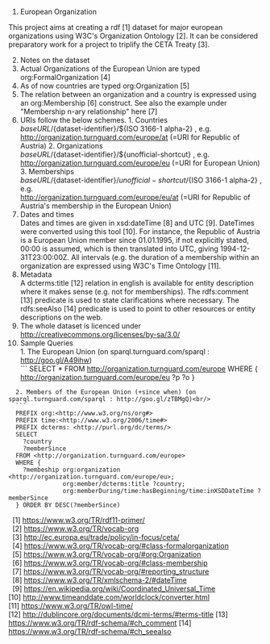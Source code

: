 1. European Organization 

  This project aims at creating a rdf [1] dataset for major european organizations using W3C's Organization Ontology [2].
  It can be considered preparatory work for a project to triplify the CETA Treaty [3].
  
2. Notes on the dataset
  1. Actual Organizations of the European Union are typed org:FormalOrganization [4]
  2. As of now countries are typed org:Organization [5]
  3. The relation between an organization and a country is expressed using an org:Membership [6] construct. See also the example under "Membership n-ary relationship" here [7]
  4. URIs follow the below schemes.
    1. Countries<br/>
    ${baseURL}/${dataset-identifier}/${ISO 3166-1 alpha-2} , e.g.<br/>
    http://organization.turnguard.com/europe/at (=URI for Republic of Austria)
    2. Organizations<br/>
    ${baseURL}/${dataset-identifier}/${unofficial-shortcut} , e.g.<br/>
    http://organization.turnguard.com/europe/eu (=URI for European Union)
    3. Memberships<br/>
    ${baseURL}/${dataset-identifier}/${unofficial-shortcut}/${ISO 3166-1 alpha-2} , e.g.<br/>
    http://organization.turnguard.com/europe/eu/at (=URI for Republic of Austria's membership in the European Union)
  5. Dates and times<br/>
    Dates and times are given in xsd:dateTime [8] and UTC [9]. DateTimes were converted using this tool [10]. For instance, the Republic of Austria is a European Union member since 01.01.1995, if not explicitly stated, 00:00 is assumed, which is then translated into UTC, giving 1994-12-31T23:00:00Z. All intervals (e.g. the duration of a membership within an organization are expressed using W3C's Time Ontology [11].
  6. Metadata<br/>
    A dcterms:title [12] relation in english is available for entity description where it makes sense (e.g. not for memberships). The rdfs:comment [13] predicate is used to state clarifications where necessary. The rdfs:seeAlso [14] predicate is used to point to other resources or entity descriptions on the web.
  7. The whole dataset is licenced under
     http://creativecommons.org/licenses/by-sa/3.0/
  8. Sample Queries<br/>
    1. The European Union (on sparql.turnguard.com/sparql : http://goo.gl/A49ihw)<br/>
    ```
    SELECT * 
      FROM <http://organization.turnguard.com/europe>
      WHERE {
        <http://organization.turnguard.com/europe/eu> ?p ?o
    }
  ```
    2. Members of the European Union (+since when) (on sparql.turnguard.com/sparql : http://goo.gl/zTBMgQ)<br/>
    ```
    PREFIX org:<http://www.w3.org/ns/org#>
    PREFIX time:<http://www.w3.org/2006/time#>
    PREFIX dcterms: <http://purl.org/dc/terms/>
    SELECT
      ?country
      ?memberSince
    FROM <http://organization.turnguard.com/europe>
    WHERE {
      ?membeship org:organization <http://organization.turnguard.com/europe/eu>;
                 org:member/dcterms:title ?country;
                 org:memberDuring/time:hasBeginning/time:inXSDDateTime ?memberSince
    } ORDER BY DESC(?memberSince)
  ```

&nbsp;&nbsp;[1] https://www.w3.org/TR/rdf11-primer/<br/>
&nbsp;&nbsp;[2] https://www.w3.org/TR/vocab-org<br/>
&nbsp;&nbsp;[3] http://ec.europa.eu/trade/policy/in-focus/ceta/<br/>
&nbsp;&nbsp;[4] https://www.w3.org/TR/vocab-org/#class-formalorganization <br/>
&nbsp;&nbsp;[5] https://www.w3.org/TR/vocab-org/#org:Organization<br/>
&nbsp;&nbsp;[6] https://www.w3.org/TR/vocab-org/#class-membership<br/>
&nbsp;&nbsp;[7] https://www.w3.org/TR/vocab-org/#reporting_structure<br/>
&nbsp;&nbsp;[8] https://www.w3.org/TR/xmlschema-2/#dateTime<br/>
&nbsp;&nbsp;[9] https://en.wikipedia.org/wiki/Coordinated_Universal_Time<br/>
[10] http://www.timeanddate.com/worldclock/converter.html<br/>
[11] https://www.w3.org/TR/owl-time/<br/>
[12] http://dublincore.org/documents/dcmi-terms/#terms-title
[13] https://www.w3.org/TR/rdf-schema/#ch_comment
[14] https://www.w3.org/TR/rdf-schema/#ch_seealso
